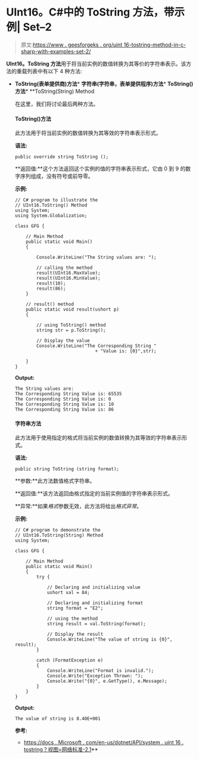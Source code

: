 # UInt16。C#中的 ToString 方法，带示例| Set–2

> 原文:[https://www . geesforgeks . org/uint 16-tostring-method-in-c-sharp-with-examples-set-2/](https://www.geeksforgeeks.org/uint16-tostring-method-in-c-sharp-with-examples-set-2/)

**UInt16。ToString 方法**用于将当前实例的数值转换为其等价的字符串表示。该方法的重载列表中有以下 4 种方法:

*   **ToString(表单提供商)方法***   **字符串(字符串，表单提供程序)方法***   **ToString()方法***   **ToString(String) Method

    在这里，我们将讨论最后两种方法。

    #### ToString()方法

    此方法用于将当前实例的数值转换为其等效的字符串表示形式。

    **语法:**

    ```
    public override string ToString ();
    ```

    **返回值:**这个方法返回这个实例的值的字符串表示形式，它由 0 到 9 的数字序列组成，没有符号或前导零。

    **示例:**

    ```
    // C# program to illustrate the
    // UInt16.ToString() Method
    using System;
    using System.Globalization;

    class GFG {

        // Main Method
        public static void Main()
        {

            Console.WriteLine("The String values are: ");

            // calling the method
            result(UInt16.MaxValue);
            result(UInt16.MinValue);
            result(10);
            result(86);
        }

        // result() method
        public static void result(ushort p)
        {

            // using ToString() method
            string str = p.ToString();

            // Display the value
            Console.WriteLine("The Corresponding String "
                                  + "Value is: {0}",str);

        }
    }
    ```

    **Output:**

    ```
    The String values are: 
    The Corresponding String Value is: 65535
    The Corresponding String Value is: 0
    The Corresponding String Value is: 10
    The Corresponding String Value is: 86

    ```

    #### 字符串方法

    此方法用于使用指定的格式将当前实例的数值转换为其等效的字符串表示形式。

    **语法:**

    ```
    public string ToString (string format);
    ```

    **参数:**此方法数值格式字符串。

    **返回值:**该方法返回由格式指定的当前实例值的字符串表示形式。

    **异常:**如果*格式*参数无效，此方法将给出*格式异常*。

    **示例:**

    ```
    // C# program to demonstrate the
    // UInt16.ToString(String) Method
    using System;

    class GFG {

        // Main Method
        public static void Main()
        {
            try {

                // Declaring and initializing value
                ushort val = 84;

                // Declaring and initializing format
                string format = "E2";

                // using the method
                string result = val.ToString(format);

                // Display the result
                Console.WriteLine("The value of string is {0}", result);
            }

            catch (FormatException e)
            {
                Console.WriteLine("Format is invalid.");
                Console.Write("Exception Thrown: ");
                Console.Write("{0}", e.GetType(), e.Message);
            }
        }
    }
    ```

    **Output:**

    ```
    The value of string is 8.40E+001

    ```

    **参考:**

    *   [https://docs . Microsoft . com/en-us/dotnet/API/system . uint 16 . tostring？视图=网络标准-2.1](https://docs.microsoft.com/en-us/dotnet/api/system.uint16.tostring?view=netstandard-2.1)**
